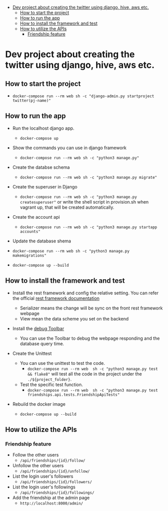 - [Dev project about creating the twitter using django, hive, aws etc.](#dev-project-about-creating-the-twitter-using-django-hive-aws-etc)
  - [How to start the project](#how-to-start-the-project)
  - [How to run the app](#how-to-run-the-app)
  - [How to install the framework and test](#how-to-install-the-framework-and-test)
  - [How to utilize the APIs](#how-to-utilize-the-apis)
    - [Friendship feature](#friendship-feature)
# Dev project about creating the twitter using django, hive, aws etc.

## How to start the project
- `docker-compose run --rm web sh -c "django-admin.py startproject twitter(pj-name)"`

## How to run the app
- Run the localhost django app.
  - `docker-compose up`
- Show the commands you can use in django framework
  - `docker-compose run --rm web sh -c "python3 manage.py"`

- Create the databse schema
  - `docker-compose run --rm web sh -c "python3 manage.py migrate"`

- Create the superuser in Django
  - `docker-compose run --rm web sh -c "python3 manage.py createsuperuser"` or write the shell script in provision.sh when vagrant up, that will be created automatically.

- Create the account api
  - `docker-compose run --rm web sh -c "python3 manage.py startapp accounts"`

- Update the database shema
 - `docker-compose run --rm web sh -c "python3 manage.py makemigrations"`
  - `docker-compose up --build`

## How to install the framework and test 
- Install the rest framework and config the relative setting.
You can refer the official [rest framework documentation](https://www.django-rest-framework.org/tutorial/quickstart/) 
  - Serializer means the change will be sync on the front rest framework webpage
  - View mean the data scheme you set on the backend

- Install the [debug Toolbar](https://django-debug-toolbar.readthedocs.io/en/latest/installation.html)
  - You can use the Toolbar to debug the webpage responding and the database query time.
- Create the Unittest
  - You can use the unittest to test the code.
    - `docker-compose run --rm web  sh -c "python3 manage.py test && flake8"` will test all the code in the project under the `./${project_folder}`.
  - Test the specific test function.
    - ```docker-compose run --rm web  sh -c "python3 manage.py test friendships.api.tests.FriendshipApiTests"```
- Rebuild the docker image
  - `docker-compose up --build`

## How to utilize the APIs

### Friendship feature
- Follow the other users
  - ```/api/friendships/{id}/follow/```
- Unfollow the other users
  - ```/api/friendships/{id}/unfollow/```
- List the login user's followers
  - ```/api/friendships/{id}/followers/```
- List the login user's followings
  - ```/api/friendships/{id}/followings/```
- Add the friendship at the admin page
  - ```http://localhost:8000/admin/```